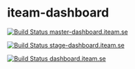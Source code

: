 iteam-dashboard
===============


[![Build Status master-dashboard.iteam.se](http://drone.iteam.se/github.com/Iteam1337/iteam-dashboard/status.svg?branch=master)](http://drone.iteam.se/github.com/Iteam1337/iteam-dashboard)


[![Build Status stage-dashboard.iteam.se](http://drone.iteam.se/github.com/Iteam1337/iteam-dashboard/status.svg?branch=stage)](http://drone.iteam.se/github.com/Iteam1337/iteam-dashboard)

[![Build Status dashboard.iteam.se](http://drone.iteam.se/github.com/Iteam1337/iteam-dashboard/status.svg?branch=production)](http://drone.iteam.se/github.com/Iteam1337/iteam-dashboard)
